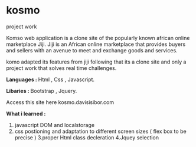 # kosmo
project work

Komso web application is a clone site of the popularly known african online marketplace Jiji. Jiji is an African online marketplace that provides buyers and sellers with an avenue to meet and exchange goods and services. 
 
 komo adapted its features from jiji following that its a clone site and only a project work that solves real time challenges.
 
 <strong> Languages : </strong> Html , Css , Javascript.
 
  <strong> Libaries : </strong> Bootstrap , Jquery.
  
  Access this site  here kosmo.davisisibor.com 
  
  
  <strong> What i learned : </strong> 
  1. javascript DOM and localstorage 
  2. css postioning and adaptation to different screen sizes ( flex box to be precise )
  3.proper Html class decleration
  4.Jquey selection
  
